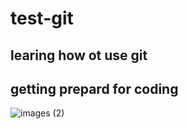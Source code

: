 # test-git
## learing how ot use git 
## getting prepard for coding
![images (2)](https://github.com/Nabu990/test-git/assets/142233211/0f05dd66-f9a8-497a-8f3e-736257dbfe77)
